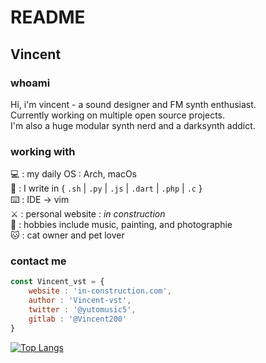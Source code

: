 # README

## Vincent

### whoami

 
Hi, i'm vincent - a sound designer and FM synth enthusiast.   
Currently working on multiple open source projects.    
I'm also a huge modular synth nerd and a darksynth addict.  

### working with

 
💻 : my daily OS : Arch, macOs   
🚀 : I write in { `.sh` | `.py` | `.js` | `.dart` | `.php` | `.c` }   
⌨️ : IDE → vim    
⚔️ : personal website : *in construction*   
🎹 : hobbies include music, painting, and photographie   
🐱 : cat owner and pet lover   

### contact me

```jsx
const Vincent_vst = {
	website : 'in-construction.com',
	author : 'Vincent-vst',
	twitter : '@yutomusic5', 
	gitlab : '@Vincent200'
}
```



[![Top Langs](https://github-readme-stats.vercel.app/api/top-langs/?username=Vincent-vst&layout=compact)]('stats')
